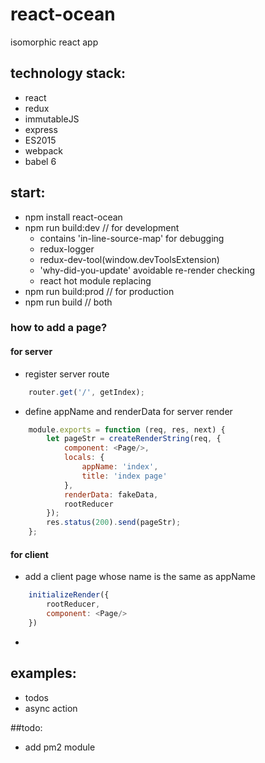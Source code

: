 # react-ocean
isomorphic react app


## technology stack:
- react
- redux
- immutableJS
- express
- ES2015
- webpack
- babel 6

## start:
- npm install react-ocean
- npm run build:dev   // for development
    - contains 'in-line-source-map' for debugging
    - redux-logger
    - redux-dev-tool(window.devToolsExtension)
    - 'why-did-you-update' avoidable re-render checking
    - react hot module replacing
- npm run build:prod  // for production
- npm run build       // both

### how to add a page?
#### for server
* register server route
``` javascript
    router.get('/', getIndex);
```
* define appName and renderData for server render
``` javascript
    module.exports = function (req, res, next) {
        let pageStr = createRenderString(req, {
            component: <Page/>,
            locals: {
                appName: 'index',
                title: 'index page'
            },
            renderData: fakeData,
            rootReducer
        });
        res.status(200).send(pageStr);
    };
```

#### for client
* add a client page whose name is the same as appName
``` javascript
    initializeRender({
        rootReducer,
        component: <Page/>
    })
```
*

## examples:
* todos
* async action

##todo:
* add pm2 module
